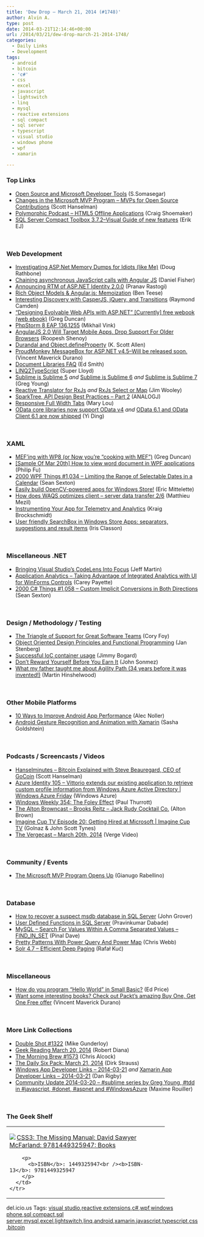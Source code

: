 ```yaml
---
title: 'Dew Drop – March 21, 2014 (#1748)'
author: Alvin A.
type: post
date: 2014-03-21T12:14:46+00:00
url: /2014/03/21/dew-drop-march-21-2014-1748/
categories:
  - Daily Links
  - Development
tags:
  - android
  - bitcoin
  - 'c#'
  - css
  - excel
  - javascript
  - lightswitch
  - linq
  - mysql
  - reactive extensions
  - sql compact
  - sql server
  - typescript
  - visual studio
  - windows phone
  - wpf
  - xamarin

---
```

### <a name="top"></a>Top Links

  * <a href="http://blogs.msdn.com/b/somasegar/archive/2014/03/20/open-source-and-microsoft-developer-tools.aspx" target="_blank">Open Source and Microsoft Developer Tools</a> (S.Somasegar)
  * <a href="http://174.129.147.224/~/59396804/0/scotthanselman~Changes-in-the-Microsoft-MVP-Program-MVPs-for-Open-Source-Contributions.aspx" target="_blank">Changes in the Microsoft MVP Program &#8211; MVPs for Open Source Contributions</a> (Scott Hanselman)
  * <a href="http://polymorphicpodcast.com/shows/offline/" target="_blank">Polymorphic Podcast &#8211; HTML5 Offline Applications</a> (Craig Shoemaker)
  * <a href="http://feedproxy.google.com/~r/ErikejBlogsAboutSqlCompactnetAndRelatedStuff/~3/-gTOV5a46kU/sql-server-compact-toolbox-372visual.html" target="_blank">SQL Server Compact Toolbox 3.7.2–Visual Guide of new features</a> (Erik EJ)

&nbsp;

### <a name="web"></a>Web Development

  * <a href="http://feedproxy.google.com/~r/DiaryOfANinja/~3/P_AWfDbTDLc/investigating-aspnet-memory-dumps-for-idiots-like-me" target="_blank">Investigating ASP.Net Memory Dumps for Idiots (like Me)</a> (Doug Rathbone)
  * <a href="http://lennybacon.com/post/2014/03/21/chaining-asynchronous-javascript-calls-with-angular-js" target="_blank">Chaining asynchronous JavaScript calls with Angular JS</a> (Daniel Fisher)
  * <a href="http://blogs.msdn.com/b/webdev/archive/2014/03/20/test-announcing-rtm-of-asp-net-identity-2-0-0.aspx" target="_blank">Announcing RTM of ASP.NET Identity 2.0.0</a> (Pranav Rastogi)
  * <a href="http://java.dzone.com/articles/rich-object-models-angularjs" target="_blank">Rich Object Models & Angular.js: Memoization</a> (Ben Teese)
  * <a href="http://java.dzone.com/articles/interesting-discovery-casperjs" target="_blank">Interesting Discovery with CasperJS, jQuery, and Transitions</a> (Raymond Camden)
  * <a href="http://coolthingoftheday.blogspot.com/2014/03/evolvable-web-apis-with-aspnet.html" target="_blank">&#8220;Designing Evolvable Web APIs with ASP.NET&#8221; [Currently] free webook (web ebook)</a> (Greg Duncan)
  * <a href="http://blog.jetbrains.com/phpstorm/2014/03/phpstorm-8-eap-136-1255/?utm_source=rss&utm_medium=rss&utm_campaign=phpstorm-8-eap-136-1255" target="_blank">PhpStorm 8 EAP 136.1255</a> (Mikhail Vink)
  * <a href="http://www.infoq.com/news/2014/03/angular-2-0?utm_campaign=infoq_content&utm_source=infoq&utm_medium=feed&utm_term=global" target="_blank">AngularJS 2.0 Will Target Mobile Apps, Drop Support For Older Browsers</a> (Roopesh Shenoy)
  * <a href="http://odetocode.com/blogs/scott/archive/2014/03/20/durandal-and-object-defineproperty.aspx" target="_blank">Durandal and Object.defineProperty</a> (K. Scott Allen)
  * <a href="http://feedproxy.google.com/~r/geekswithblogs/~3/q7JsfEnTnno/proudmonkey-messagebox-for-asp.net-v4.5ndashwill-be-released-soon.aspx" target="_blank">ProudMonkey MessageBox for ASP.NET v4.5–Will be released soon.</a> (Vincent Maverick Durano)
  * <a href="http://blogs.msdn.com/b/lightswitch/archive/2014/03/20/document-libraries-faq.aspx" target="_blank">Document Libraries FAQ</a> (Ed Smith)
  * <a href="http://www.codeproject.com/Tips/747405/LINQ-TypeScript" target="_blank">LINQ2TypeScript</a> (Super Lloyd)
  * <a href="http://feedproxy.google.com/~r/CodeBetter/~3/TDVjJNJJEcQ/" target="_blank">Sublime is Sublime 5</a> _and_ <a href="http://feedproxy.google.com/~r/CodeBetter/~3/d02NPDcg9yc/" target="_blank">Sublime is Sublime 6</a> _and_ <a href="http://feedproxy.google.com/~r/CodeBetter/~3/9hgePDhij7o/" target="_blank">Sublime is Sublime 7</a> (Greg Young)
  * <a href="http://feedproxy.google.com/~r/thinqlinq/rss/~3/y3SfkL5hhoE/Reactive-Translator-for-RxJs" target="_blank">Reactive Translator for RxJs</a> _and_ <a href="http://feedproxy.google.com/~r/thinqlinq/rss/~3/Ix3CT0kqWHY/RxJs-Select-or-Map" target="_blank">RxJs Select or Map</a> (Jim Wooley)
  * <a href="http://blog.thesparktree.com/post/80164111992/api-design-best-practices-part-2" target="_blank">SparkTree, API Design Best Practices &#8211; Part 2</a> (ANALOGJ)
  * <a href="http://feedproxy.google.com/~r/tympanus/~3/BnqdySU2zkE/" target="_blank">Responsive Full Width Tabs</a> (Mary Lou)
  * <a href="http://blogs.msdn.com/b/odatateam/archive/2014/03/21/odata-core-libraries-now-support-odata-v4.aspx" target="_blank">OData core libraries now support OData v4</a> _and_ <a href="http://blogs.msdn.com/b/odatateam/archive/2014/03/21/odata-6-1-and-odata-client-6-1-are-now-shipped.aspx" target="_blank">OData 6.1 and OData Client 6.1 are now shipped</a> (Yi Ding)

&nbsp;

### <a name="silverlight"></a>XAML

  * <a href="http://coolthingoftheday.blogspot.com/2014/03/mef-with-wp8-or-now-your-with-mef.html" target="_blank">MEF&#8217;ing with WP8 (or Now you&#8217;re &#8220;cooking with MEF&#8221;)</a> (Greg Duncan)
  * <a href="http://blogs.msdn.com/b/codefx/archive/2014/03/21/sample-of-mar-20th-how-to-view-word-document-in-wpf-applications.aspx" target="_blank">[Sample Of Mar 20th] How to view word document in WPF applications</a> (Philip Fu)
  * <a href="http://wpf.2000things.com/2014/03/21/1034-limiting-the-range-of-selectable-dates-in-a-calendar/" target="_blank">2000 WPF Things #1,034 – Limiting the Range of Selectable Dates in a Calendar</a> (Sean Sexton)
  * <a href="http://msopentech.com/blog/2014/03/20/easily-build-opencv-powered-apps-for-windows-store/" target="_blank">Easily build OpenCV-powered apps for Windows Store!</a> (Eric Mittelette)
  * <a href="http://msmvps.com/blogs/matthieu/archive/2014/03/20/how-does-waqs-optimizes-client-server-data-transfer-2-6.aspx" target="_blank">How does WAQS optimizes client – server data transfer 2/6</a> (Matthieu Mezil)
  * <a href="http://blogs.windows.com/windows/b/appbuilder/archive/2014/03/20/instrumenting-your-app-for-telemetry-and-analytics.aspx" target="_blank">Instrumenting Your App for Telemetry and Analytics</a> (Kraig Brockschmidt)
  * <a href="http://irisclasson.com/2014/03/20/user-friendly-searchbox-in-windows-store-apps-separators-suggestions-and-result-items/" target="_blank">User friendly SearchBox in Windows Store Apps: separators, suggestions and result items</a> (Iris Classon)

&nbsp;

### <a name="dotnet"></a>Miscellaneous .NET

  * <a href="http://www.infoq.com/news/2014/03/codelens_IC?utm_campaign=infoq_content&utm_source=infoq&utm_medium=feed&utm_term=global" target="_blank">Bringing Visual Studio&#8217;s CodeLens Into Focus</a> (Jeff Martin)
  * <a href="http://feedproxy.google.com/~r/Telerik/~3/Z-ErfozAwWk/application-analytics---taking-advantage-of-integrated-analytics-with-ui-for-winforms-controls" target="_blank">Application Analytics &#8211; Taking Advantage of Integrated Analytics with UI for WinForms Controls</a> (Carey Payette)
  * <a href="http://csharp.2000things.com/2014/03/21/1058-custom-implicit-conversions-in-both-directions/" target="_blank">2000 C# Things #1,058 – Custom Implicit Conversions in Both Directions</a> (Sean Sexton)

&nbsp;

### <a name="design"></a>Design / Methodology / Testing

  * <a href="http://blog.coryfoy.com/2014/03/the-triangle-of-support-for-great-software-teams/" target="_blank">The Triangle of Support for Great Software Teams</a> (Cory Foy)
  * <a href="http://www.infoq.com/news/2014/03/oo-functional-programming?utm_campaign=infoq_content&utm_source=infoq&utm_medium=feed&utm_term=global" target="_blank">Object Oriented Design Principles and Functional Programming</a> (Jan Stenberg)
  * <a href="http://feedproxy.google.com/~r/LosTechies/~3/h1tIvAM6onI/" target="_blank">Successful IoC container usage</a> (Jimmy Bogard)
  * <a href="http://simpleprogrammer.com/2014/03/20/dont-reward-earn/?utm_source=rss&utm_medium=rss&utm_campaign=dont-reward-earn" target="_blank">Don’t Reward Yourself Before You Earn It</a> (John Sonmez)
  * <a href="http://nakedalm.com/what-my-father-taught-me-about-agility-path-34-years-before-it-was-invented/" target="_blank">What my father taught me about Agility Path (34 years before it was invented!)</a> (Martin Hinshelwood)

&nbsp;

### <a name="mobile"></a>Other Mobile Platforms

  * <a href="http://java.dzone.com/articles/10-ways-improve-android-app" target="_blank">10 Ways to Improve Android App Performance</a> (Alec Noller)
  * <a href="http://feedproxy.google.com/~r/sashag/~3/CgNqQANcIrU/" target="_blank">Android Gesture Recognition and Animation with Xamarin</a> (Sasha Goldshtein)

&nbsp;

### <a name="podcasts"></a>Podcasts / Screencasts / Videos

  * <a href="http://feedproxy.google.com/~r/HanselminutesWMA/~3/oRuMIBnwoZA/default.aspx" target="_blank">Hanselminutes &#8211; Bitcoin Explained with Steve Beauregard, CEO of GoCoin</a> (Scott Hanselman)
  * <a href="http://channel9.msdn.com/Shows/Windows-Azure-Friday/Azure-Identity-105-Vittorio-extends-our-existing-application-to-retrieve-custom-profile-information-" target="_blank">Azure Identity 105 &#8211; Vittorio extends our existing application to retrieve custom profile information from Windows Azure Active Directory | Windows Azure Friday</a> (Windows Azure)
  * <a href="http://winsupersite.com/podcasts/windows-weekly-354-foley-effect" target="_blank">Windows Weekly 354: The Foley Effect</a> (Paul Thurrott)
  * <a href="http://thebrowncast.libsyn.com/brooks-reitz-jack-rudy-cocktail-co" target="_blank">The Alton Browncast &#8211; Brooks Reitz – Jack Rudy Cocktail Co.</a> (Alton Brown)
  * <a href="http://channel9.msdn.com/Shows/ImagineCup-TV/Imagine-Cup-TV-Episode-20-Getting-Hired-at-Microsoft" target="_blank">Imagine Cup TV Episode 20: Getting Hired at Microsoft | Imagine Cup TV</a> (Golnaz & John Scott Tynes)
  * <a href="http://www.theverge.com/2014/3/20/5517740/the-vergecast-march-20th-2014-video" target="_blank">The Vergecast &#8211; March 20th, 2014</a> (Verge Video)

&nbsp;

### <a name="events"></a>Community / Events

  * <a href="http://msopentech.com/blog/2014/03/20/microsoft-mvp-program-opens/" target="_blank">The Microsoft MVP Program Opens Up</a> (Gianugo Rabellino)

&nbsp;

### <a name="sql"></a>Database

  * <a href="http://feedproxy.google.com/~r/MSSQLTips-LatestSqlServerTips/~3/2sIuVFNkeM8/tip.asp" target="_blank">How to recover a suspect msdb database in SQL Server</a> (John Grover)
  * <a href="http://feedproxy.google.com/~r/sqlservercurry/blog/~3/ToIrAEJUnAM/user-defined-functions-in-sql-server_20.html" target="_blank">User Defined Functions in SQL Server</a> (Pravinkumar Dabade)
  * <a href="http://blog.sqlauthority.com/2014/03/21/mysql-search-for-values-within-a-comma-separated-values-find_in_set/" target="_blank">MySQL – Search For Values Within A Comma Separated Values – FIND_IN_SET</a> (Pinal Dave)
  * <a href="http://cwebbbi.wordpress.com/2014/03/20/pretty-patterns-with-power-query-and-power-map/" target="_blank">Pretty Patterns With Power Query And Power Map</a> (Chris Webb)
  * <a href="http://feeds.dzone.com/~r/zones/architects/~3/WSRbn4acw0Q/solr-47-%E2%80%93-efficient-deep" target="_blank">Solr 4.7 – Efficient Deep Paging</a> (Rafał Kuć)

&nbsp;

### <a name="misc"></a>Miscellaneous

  * <a href="http://blogs.msdn.com/b/smallbasic/archive/2014/03/20/how-do-you-program-quot-hello-world-quot-in-small-basic.aspx" target="_blank">How do you program &#8220;Hello World&#8221; in Small Basic?</a> (Ed Price)
  * <a href="http://feedproxy.google.com/~r/geekswithblogs/~3/20XsxqdNN6c/want-some-interesting-books-check-out-packtrsquos-amazing-buy-one.aspx" target="_blank">Want some interesting books? Check out Packt’s amazing Buy One, Get One Free offer</a> (Vincent Maverick Durano)

&nbsp;

### <a name="links"></a>More Link Collections

  * <a href="http://afreshcup.com/home/2014/3/21/double-shot-1322.html" target="_blank">Double Shot #1322</a> (Mike Gunderloy)
  * <a href="http://feeds.regulargeek.com/~r/RegularGeek/~3/qG4sy_Yd73c/" target="_blank">Geek Reading March 20, 2014</a> (Robert Diana)
  * <a href="http://feedproxy.google.com/~r/ReflectivePerspective/~3/X6FkTqny2fs/" target="_blank">The Morning Brew #1573</a> (Chris Alcock)
  * <a href="http://feeds.feedblitz.com/~/59452211/0/dirkstrauss~The-Daily-Six-Pack-March" target="_blank">The Daily Six Pack: March 21, 2014</a> (Dirk Strauss)
  * <a href="http://windowsappdev.com/2014/03/windows-app-developer-links-2014-03-21/" target="_blank">Windows App Developer Links &#8211; 2014-03-21</a> _and_ <a href="http://xamarinappdev.com/2014/03/xamarin-app-developer-links-2014-03-21/" target="_blank">Xamarin App Developer Links &#8211; 2014-03-21</a> (Dan Rigby)
  * <a href="http://blog.decayingcode.com/post/Community-Update-2014-03-20-sublime-series-by-Greg-Young-tdd-in-javascript-donet-aspnet-and-WindowsAzure" target="_blank">Community Update 2014-03-20 – #sublime series by Greg Young, #tdd in #javascript, #donet, #aspnet and #WindowsAzure</a> (Maxime Rouiller)

&nbsp;

### <a name="shelf"></a>The Geek Shelf

<div id="scid:7dc1bd33-94bd-46fd-a20b-0131235bcd47:82eaafc9-6181-49d0-9dc4-25fc37fea970" class="wlWriterEditableSmartContent" style="float: none; padding-bottom: 0px; padding-top: 0px; padding-left: 0px; margin: 0px; display: inline; padding-right: 0px">
  <table cellspacing="0" cellpadding="2" width="400" border="0" unselectable="on">
    <tr>
      <td valign="top" width="400">
        <p>
          <a title="CSS3: The Missing Manual: David Sawyer McFarland: 9781449325947: Books" href="http://www.amazon.com/exec/obidos/ASIN/1449325947/alvinashcraft-20"><img data-recalc-dims="1" decoding="async" src="https://i0.wp.com/images.amazon.com/images/P/1449325947.01.MZZZZZZZ.jpg?w=660" border="0" align="left" style="float:left" />CSS3: The Missing Manual: David Sawyer McFarland: 9781449325947: Books</a>
        </p>
        
        <p>
          <b>ISBN</b>: 1449325947<br /><b>ISBN-13</b>: 9781449325947
        </p>
      </td>
    </tr>
  </table>
</div>

<div id="scid:0767317B-992E-4b12-91E0-4F059A8CECA8:dbfb4fb9-d15a-4a9b-b071-2071eaf7450e" class="wlWriterEditableSmartContent" style="float: none; padding-bottom: 0px; padding-top: 0px; padding-left: 0px; margin: 0px; display: inline; padding-right: 0px">
  del.icio.us Tags: <a href="http://del.icio.us/popular/visual+studio" rel="tag">visual studio</a>,<a href="http://del.icio.us/popular/reactive+extensions" rel="tag">reactive extensions</a>,<a href="http://del.icio.us/popular/c%23" rel="tag">c#</a>,<a href="http://del.icio.us/popular/wpf" rel="tag">wpf</a>,<a href="http://del.icio.us/popular/windows+phone" rel="tag">windows phone</a>,<a href="http://del.icio.us/popular/sql+compact" rel="tag">sql compact</a>,<a href="http://del.icio.us/popular/sql+server" rel="tag">sql server</a>,<a href="http://del.icio.us/popular/mysql" rel="tag">mysql</a>,<a href="http://del.icio.us/popular/excel" rel="tag">excel</a>,<a href="http://del.icio.us/popular/lightswitch" rel="tag">lightswitch</a>,<a href="http://del.icio.us/popular/linq" rel="tag">linq</a>,<a href="http://del.icio.us/popular/android" rel="tag">android</a>,<a href="http://del.icio.us/popular/xamarin" rel="tag">xamarin</a>,<a href="http://del.icio.us/popular/javascript" rel="tag">javascript</a>,<a href="http://del.icio.us/popular/typescript" rel="tag">typescript</a>,<a href="http://del.icio.us/popular/css" rel="tag">css</a>,<a href="http://del.icio.us/popular/bitcoin" rel="tag">bitcoin</a>
</div>